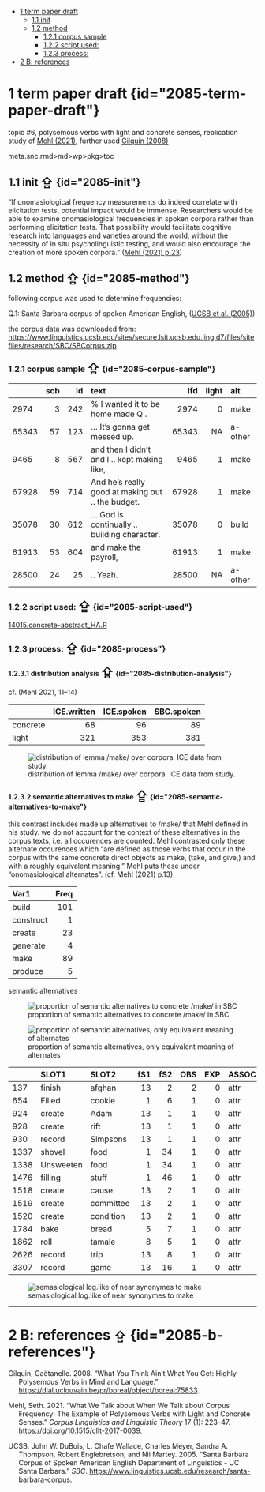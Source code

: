 <div id="2085-top-1">
<style>
.backtop {
font-size:24px;
text-decoration:none;
}
</style>
</div>


-   [1 term paper draft](#2085-term-paper-draft)
    -   [1.1 init](#2085-init)
    -   [1.2 method](#2085-method)
        -   [1.2.1 corpus sample](#2085-corpus-sample)
        -   [1.2.2 script used:](#2085-script-used)
        -   [1.2.3 process:](#2085-process)
-   [2 B: references](#2085-b-references)

# 1 term paper draft {id="2085-term-paper-draft"}

topic \#6, polysemous verbs with light and concrete senses, replication study of [Mehl (2021)](https://doi.org/10.1515/cllt-2017-0039), further used [Gilquin (2008)](https://dial.uclouvain.be/pr/boreal/object/boreal:75833)

meta.snc.rmd&gt;md&gt;wp&gt;pkg&gt;toc

## 1.1 init <a class="backtop" href="#2085-top-1">&#8682;</a> {id="2085-init"}

“If onomasiological frequency measurements do indeed correlate with elicitation tests, potential impact would be immense. Researchers would be able to examine onomasiological frequencies in spoken corpora rather than performing elicitation tests. That possibility would facilitate cognitive research into languages and varieties around the world, without the necessity of in situ psycholinguistic testing, and would also encourage the creation of more spoken corpora.” ([Mehl (2021) p.23](https://doi.org/10.1515/cllt-2017-0039))

## 1.2 method <a class="backtop" href="#2085-top-1">&#8682;</a> {id="2085-method"}

following corpus was used to determine frequencies:

Q.1: Santa Barbara corpus of spoken American English, ([UCSB et al. (2005)](https://www.linguistics.ucsb.edu/research/santa-barbara-corpus))

the corpus data was downloaded from: <https://www.linguistics.ucsb.edu/sites/secure.lsit.ucsb.edu.ling.d7/files/sitefiles/research/SBC/SBCorpus.zip>

### 1.2.1 corpus sample <a class="backtop" href="#2085-top-1">&#8682;</a> {id="2085-corpus-sample"}

|       | scb |  id | text                                              |   lfd | light | alt     |
|:-----|----:|----:|:---------------------------------------|-----:|-----:|:-------|
| 2974  |   3 | 242 | % I wanted it to be home made Q .                 |  2974 |     0 | make    |
| 65343 |  57 | 123 | … It’s gonna get messed up.                       | 65343 |    NA | a-other |
| 9465  |   8 | 567 | and then I didn’t and I .. kept making like,      |  9465 |     1 | make    |
| 67928 |  59 | 714 | And he’s really good at making out .. the budget. | 67928 |     1 | make    |
| 35078 |  30 | 612 | … God is continually .. building character.       | 35078 |     0 | build   |
| 61913 |  53 | 604 | and make the payroll,                             | 61913 |     1 | make    |
| 28500 |  24 |  25 | .. Yeah.                                          | 28500 |    NA | a-other |

### 1.2.2 script used: <a class="backtop" href="#2085-top-1">&#8682;</a> {id="2085-script-used"}

[14015.concrete-abstract_HA.R](https://github.com/esteeschwarz/SPUND-LX/blob/main/corpusLX/14015-HA/14015.concrete-abstract_HA.R)

### 1.2.3 process: <a class="backtop" href="#2085-top-1">&#8682;</a> {id="2085-process"}

#### 1.2.3.1 distribution analysis <a class="backtop" href="#2085-top-1">&#8682;</a> {id="2085-distribution-analysis"}

cf. (Mehl 2021, 11–14)

|          | ICE.written | ICE.spoken | SBC.spoken |
|:---------|------------:|-----------:|-----------:|
| concrete |          68 |         96 |         89 |
| light    |         321 |        353 |        381 |

<figure>
<img src="README_files/figure-markdown_phpextra/fig-01-dist-1.png" alt="distribution of lemma /make/ over corpora. ICE data from study." />
<figcaption aria-hidden="true">distribution of lemma /make/ over corpora. ICE data from study.</figcaption>
</figure>

#### 1.2.3.2 semantic alternatives to make <a class="backtop" href="#2085-top-1">&#8682;</a> {id="2085-semantic-alternatives-to-make"}

this contrast includes made up alternatives to /make/ that Mehl defined in his study. we do not account for the context of these alternatives in the corpus texts, i.e. all occurences are counted. Mehl contrasted only these alternate occurences which “are defined as those verbs that occur in the corpus with the same concrete direct objects as make, (take, and give,) and with a roughly equivalent meaning.” Mehl puts these under “onomasiological alternates”. (cf. Mehl (2021) p.13)

| Var1      | Freq |
|:----------|-----:|
| build     |  101 |
| construct |    1 |
| create    |   23 |
| generate  |    4 |
| make      |   89 |
| produce   |    5 |

semantic alternatives

<figure>
<img src="README_files/figure-markdown_phpextra/fig-02-alt-1.png" alt="proportion of semantic alternatives to concrete /make/ in SBC" />
<figcaption aria-hidden="true">proportion of semantic alternatives to concrete /make/ in SBC</figcaption>
</figure>

<figure>
<img src="README_files/figure-markdown_phpextra/fig-03-alt-1.png" alt="proportion of semantic alternatives, only equivalent meaning of alternates" />
<figcaption aria-hidden="true">proportion of semantic alternatives, only equivalent meaning of alternates</figcaption>
</figure>

|      | SLOT1     | SLOT2     | fS1 | fS2 | OBS | EXP | ASSOC | COLL.STR.LOGL | SIGNIF     |
|:-----|:---------|:---------|----:|----:|----:|----:|:------|-------------:|:-------|
| 137  | finish    | afghan    |  13 |   2 |   2 |   0 | attr  |      28.51461 | \*\*\*\*\* |
| 654  | Filled    | cookie    |   1 |   6 |   1 |   0 | attr  |      15.81813 | \*\*\*\*   |
| 924  | create    | Adam      |  13 |   1 |   1 |   0 | attr  |      14.17394 | \*\*\*     |
| 928  | create    | rift      |  13 |   1 |   1 |   0 | attr  |      14.17394 | \*\*\*     |
| 930  | record    | Simpsons  |  13 |   1 |   1 |   0 | attr  |      14.17394 | \*\*\*     |
| 1337 | shovel    | food      |   1 |  34 |   1 |   0 | attr  |      12.20185 | \*\*\*     |
| 1338 | Unsweeten | food      |   1 |  34 |   1 |   0 | attr  |      12.20185 | \*\*\*     |
| 1476 | filling   | stuff     |   1 |  46 |   1 |   0 | attr  |      11.58948 | \*\*\*     |
| 1518 | create    | cause     |  13 |   2 |   1 |   0 | attr  |      11.40296 | \*\*\*     |
| 1519 | create    | committee |  13 |   2 |   1 |   0 | attr  |      11.40296 | \*\*\*     |
| 1520 | create    | condition |  13 |   2 |   1 |   0 | attr  |      11.40296 | \*\*\*     |
| 1784 | bake      | bread     |   5 |   7 |   1 |   0 | attr  |      10.48243 | \*\*       |
| 1862 | roll      | tamale    |   8 |   5 |   1 |   0 | attr  |      10.19627 | \*\*       |
| 2626 | record    | trip      |  13 |   8 |   1 |   0 | attr  |       8.15687 | \*\*       |
| 3307 | record    | game      |  13 |  16 |   1 |   0 | attr  |       6.71671 | \*\*       |

<figure>
<img src="README_files/figure-markdown_phpextra/fig-04-sema-1.png" alt="semasiological log.like of near synonymes to make" />
<figcaption aria-hidden="true">semasiological log.like of near synonymes to make</figcaption>
</figure>

------------------------------------------------------------------------

# 2 B: references <a class="backtop" href="#2085-top-1">&#8682;</a> {id="2085-b-references"}

<div id="refs" class="references csl-bib-body hanging-indent" markdown="1">

<div id="ref-gilquin_what_2008" class="csl-entry" markdown="1">

Gilquin, Gaëtanelle. 2008. “What You Think Ain’t What You Get: Highly Polysemous Verbs in Mind and Language.” <https://dial.uclouvain.be/pr/boreal/object/boreal:75833>.

</div>

<div id="ref-mehl_what_2021" class="csl-entry" markdown="1">

Mehl, Seth. 2021. “What We Talk about When We Talk about Corpus Frequency: The Example of Polysemous Verbs with Light and Concrete Senses.” *Corpus Linguistics and Linguistic Theory* 17 (1): 223–47. <https://doi.org/10.1515/cllt-2017-0039>.

</div>

<div id="ref-ucsb_santa_2005" class="csl-entry" markdown="1">

UCSB, John W. DuBois, L. Chafe Wallace, Charles Meyer, Sandra A. Thompson, Robert Englebretson, and Nii Martey. 2005. “Santa Barbara Corpus of Spoken American English Department of Linguistics - UC Santa Barbara.” *SBC*. <https://www.linguistics.ucsb.edu/research/santa-barbara-corpus>.

</div>

</div>
